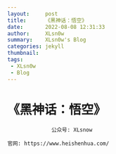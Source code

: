 ```yaml
---
layout:     post
title:      《黑神话：悟空》
date:       2022-08-08 12:31:33
author:     XLsn0w
summary:    XLsn0w's Blog
categories: jekyll
thumbnail:  
tags:
 - XLsn0w
 - Blog
---
```


# 《黑神话：悟空》
``` 
              公众号: XLsnow
``` 

```
官网: https://www.heishenhua.com/
```

[1]: https://xlsn0w.github.io
